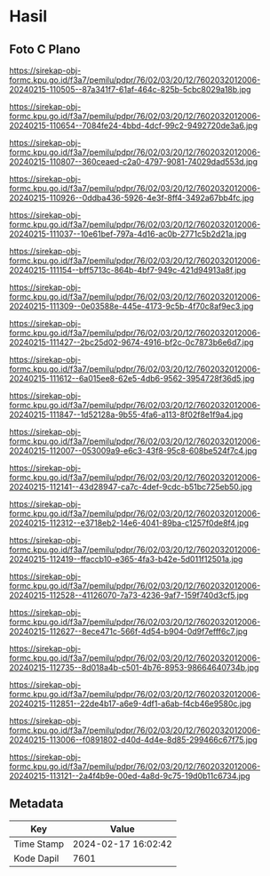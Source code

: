 # Hasil

## Foto C Plano

https://sirekap-obj-formc.kpu.go.id/f3a7/pemilu/pdpr/76/02/03/20/12/7602032012006-20240215-110505--87a341f7-61af-464c-825b-5cbc8029a18b.jpg

https://sirekap-obj-formc.kpu.go.id/f3a7/pemilu/pdpr/76/02/03/20/12/7602032012006-20240215-110654--7084fe24-4bbd-4dcf-99c2-9492720de3a6.jpg

https://sirekap-obj-formc.kpu.go.id/f3a7/pemilu/pdpr/76/02/03/20/12/7602032012006-20240215-110807--360ceaed-c2a0-4797-9081-74029dad553d.jpg

https://sirekap-obj-formc.kpu.go.id/f3a7/pemilu/pdpr/76/02/03/20/12/7602032012006-20240215-110926--0ddba436-5926-4e3f-8ff4-3492a67bb4fc.jpg

https://sirekap-obj-formc.kpu.go.id/f3a7/pemilu/pdpr/76/02/03/20/12/7602032012006-20240215-111037--10e61bef-797a-4d16-ac0b-2771c5b2d21a.jpg

https://sirekap-obj-formc.kpu.go.id/f3a7/pemilu/pdpr/76/02/03/20/12/7602032012006-20240215-111154--bff5713c-864b-4bf7-949c-421d94913a8f.jpg

https://sirekap-obj-formc.kpu.go.id/f3a7/pemilu/pdpr/76/02/03/20/12/7602032012006-20240215-111309--0e03588e-445e-4173-9c5b-4f70c8af9ec3.jpg

https://sirekap-obj-formc.kpu.go.id/f3a7/pemilu/pdpr/76/02/03/20/12/7602032012006-20240215-111427--2bc25d02-9674-4916-bf2c-0c7873b6e6d7.jpg

https://sirekap-obj-formc.kpu.go.id/f3a7/pemilu/pdpr/76/02/03/20/12/7602032012006-20240215-111612--6a015ee8-62e5-4db6-9562-3954728f36d5.jpg

https://sirekap-obj-formc.kpu.go.id/f3a7/pemilu/pdpr/76/02/03/20/12/7602032012006-20240215-111847--1d52128a-9b55-4fa6-a113-8f02f8e1f9a4.jpg

https://sirekap-obj-formc.kpu.go.id/f3a7/pemilu/pdpr/76/02/03/20/12/7602032012006-20240215-112007--053009a9-e6c3-43f8-95c8-608be524f7c4.jpg

https://sirekap-obj-formc.kpu.go.id/f3a7/pemilu/pdpr/76/02/03/20/12/7602032012006-20240215-112141--43d28947-ca7c-4def-9cdc-b51bc725eb50.jpg

https://sirekap-obj-formc.kpu.go.id/f3a7/pemilu/pdpr/76/02/03/20/12/7602032012006-20240215-112312--e3718eb2-14e6-4041-89ba-c1257f0de8f4.jpg

https://sirekap-obj-formc.kpu.go.id/f3a7/pemilu/pdpr/76/02/03/20/12/7602032012006-20240215-112419--ffaccb10-e365-4fa3-b42e-5d011f12501a.jpg

https://sirekap-obj-formc.kpu.go.id/f3a7/pemilu/pdpr/76/02/03/20/12/7602032012006-20240215-112528--41126070-7a73-4236-9af7-159f740d3cf5.jpg

https://sirekap-obj-formc.kpu.go.id/f3a7/pemilu/pdpr/76/02/03/20/12/7602032012006-20240215-112627--8ece471c-566f-4d54-b904-0d9f7efff6c7.jpg

https://sirekap-obj-formc.kpu.go.id/f3a7/pemilu/pdpr/76/02/03/20/12/7602032012006-20240215-112735--8d018a4b-c501-4b76-8953-98664640734b.jpg

https://sirekap-obj-formc.kpu.go.id/f3a7/pemilu/pdpr/76/02/03/20/12/7602032012006-20240215-112851--22de4b17-a6e9-4df1-a6ab-f4cb46e9580c.jpg

https://sirekap-obj-formc.kpu.go.id/f3a7/pemilu/pdpr/76/02/03/20/12/7602032012006-20240215-113006--f0891802-d40d-4d4e-8d85-299466c67f75.jpg

https://sirekap-obj-formc.kpu.go.id/f3a7/pemilu/pdpr/76/02/03/20/12/7602032012006-20240215-113121--2a4f4b9e-00ed-4a8d-9c75-19d0b11c6734.jpg


## Metadata

| Key        | Value               |
| ---------- | ------------------- |
| Time Stamp | 2024-02-17 16:02:42 |
| Kode Dapil | 7601                |



